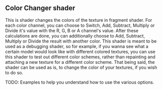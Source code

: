 ## Color Changer shader ##

This is shader changes the colors of the texture in fragment shader. For each color channel, you can choose to Switch, Add, Subtract, Multiply or Divide it's value with the R, G, B or A channel's value. After these calculations are done, you can additionally choose to Add, Subtract, Multiply or Divide the result with another color. This shader is meant to be used as a debugging shader, so for example, if you wanna see what a certain model would look like with different colored textures, you can use this shader to test out different color schemes, rather than repainting and attaching a new texture for a different color scheme. That being said, the shader can be used as is, to change the color of your textures, if you wish to do so.


TODO: Examples to help you understand how to use the various options.

